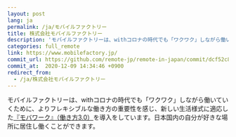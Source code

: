```yaml
---
layout: post
lang: ja
permalink: /ja/モバイルファクトリー
title: 株式会社モバイルファクトリー
description: 'モバイルファクトリーは、withコロナの時代でも「ワクワク」しながら働いていくために、よりフレキシブルな働き方の重要性を感じ、新しい生活様式に適応した『モバワーク』（働き方3.0）を導入をしています。日本国内の自分が好きな場所に居住し働くことができます。'
categories: full_remote
link: https://www.mobilefactory.jp/
commit_url: https://github.com/remote-jp/remote-in-japan/commit/dcf52c8e50637942d39455750a8078a74afb3e1e
commit_at:  2020-12-09 14:34:46 +0900
redirect_from:
  - /ja/株式会社モバイルファクトリー
---
```


<p>モバイルファクトリーは、withコロナの時代でも「ワクワク」しながら働いていくために、よりフレキシブルな働き方の重要性を感じ、新しい生活様式に適応した<a href="https://recruit.mobilefactory.jp/work-style/">『モバワーク』（働き方3.0）</a>を導入をしています。日本国内の自分が好きな場所に居住し働くことができます。</p>
